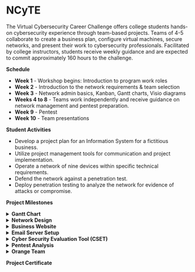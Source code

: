 # NCyTE

The Virtual Cybersecurity Career Challenge offers college students hands-on cybersecurity experience through team-based projects. Teams of 4-5 collaborate to create a business plan, configure virtual machines, secure networks, and present their work to cybersecurity professionals. Facilitated by college instructors, students receive weekly guidance and are expected to commit approximately 160 hours to the challenge.

**Schedule**
- **Week 1** - Workshop begins: Introduction to program work roles
- **Week 2** - Introduction to the network requirements & team selection
- **Week 3** - Network admin basics, Kanban, Gantt charts, Visio diagrams
- **Weeks 4 to 8** - Teams work independently and receive guidance on network management and pentest preparation.
- **Week 9** - Pentest
- **Week 10** - Team presentations

**Student Activities**
- Develop a project plan for an Information System for a fictitious business.
- Utilize project management tools for communication and project implementation.
- Operate a network of nine devices within specific technical requirements.
- Defend the network against a penetration test. 
- Deploy penetration testing to analyze the network for evidence of attacks or compromise.

**Project Milestones**
<details>
  <summary><b>Gantt Chart</b></summary>

  ![image](https://github.com/user-attachments/assets/3ba53663-cd56-4143-94f1-62bed44d8779)
  ![image](https://github.com/user-attachments/assets/e8cc8a26-348f-4c1e-b305-94d1aad404bc)

</details>

<details>
  <summary><b>Network Design</b></summary>
  
![image](https://github.com/user-attachments/assets/28411d7e-8d2f-43c2-9509-0d44d01886c8)

</details>

<details>
  <summary><b>Business Website</b></summary>

   
</details>

<details>
  <summary><b>Email Server Setup</b></summary>

  ![image](https://github.com/user-attachments/assets/13c80813-0947-41dc-9a6d-4d9a264c2ea2)
   
</details>

<details>
  <summary><b>Cyber Security Evaluation Tool (CSET)</b></summary>

![image](https://github.com/user-attachments/assets/4618a5b6-ee77-45f1-8a98-c81d68677985)

![image](https://github.com/user-attachments/assets/382468a3-f7c3-4191-8bab-fdb252d61cb8)

![image](https://github.com/user-attachments/assets/c5867c8e-778c-4bb4-980a-6705a7e12e6c)

</details>

<details>
  <summary><b>Pentest Analysis</b></summary>

![image](https://github.com/user-attachments/assets/6b37d3bd-bf21-45c8-afeb-cc35283fc814)
   
</details>

<details>
  <summary><b>Orange Team</b></summary>

![image](https://github.com/user-attachments/assets/c3a5a740-8235-43ea-8300-1e9dcfd97993)

</details>

**Project Certificate**
